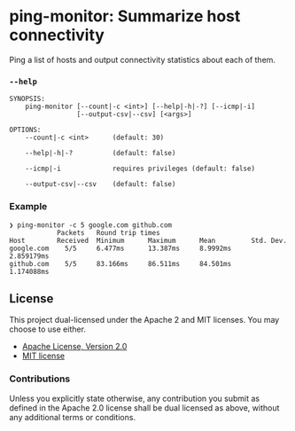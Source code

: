 # ping-monitor: Summarize host connectivity

Ping a list of hosts and output connectivity statistics about each of them.

### `--help`

```
SYNOPSIS:
    ping-monitor [--count|-c <int>] [--help|-h|-?] [--icmp|-i]
                 [--output-csv|--csv] [<args>]

OPTIONS:
    --count|-c <int>      (default: 30)

    --help|-h|-?          (default: false)

    --icmp|-i             requires privileges (default: false)

    --output-csv|--csv    (default: false)
```

### Example

```
❯ ping-monitor -c 5 google.com github.com
            Packets   Round trip times
Host        Received  Minimum      Maximum      Mean         Std. Dev.
google.com    5/5     6.477ms      13.387ms     8.9992ms     2.859179ms
github.com    5/5     83.166ms     86.511ms     84.501ms     1.174088ms
```

## License

This project dual-licensed under the Apache 2 and MIT licenses. You may choose
to use either.

  * [Apache License, Version 2.0](LICENSE-APACHE)
  * [MIT license](LICENSE-MIT)

### Contributions

Unless you explicitly state otherwise, any contribution you submit as defined
in the Apache 2.0 license shall be dual licensed as above, without any
additional terms or conditions.
